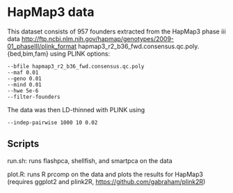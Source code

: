 HapMap3 data
============

This dataset consists of 957 founders extracted from the HapMap3 phase iii data
http://ftp.ncbi.nlm.nih.gov/hapmap/genotypes/2009-01_phaseIII/plink_format
hapmap3_r2_b36_fwd.consensus.qc.poly.{bed,bim,fam}
using PLINK options:
   ```
   --bfile hapmap3_r2_b36_fwd.consensus.qc.poly
   --maf 0.01
   --geno 0.01
   --mind 0.01
   --hwe 5e-6
   --filter-founders
   ```

The data was then LD-thinned with PLINK using
   ```
   --indep-pairwise 1000 10 0.02
   ```

Scripts
-------

run.sh: runs flashpca, shellfish, and smartpca on the data

plot.R: runs R prcomp on the data and plots the results for HapMap3 (requires
ggplot2 and plink2R, https://github.com/gabraham/plink2R)

